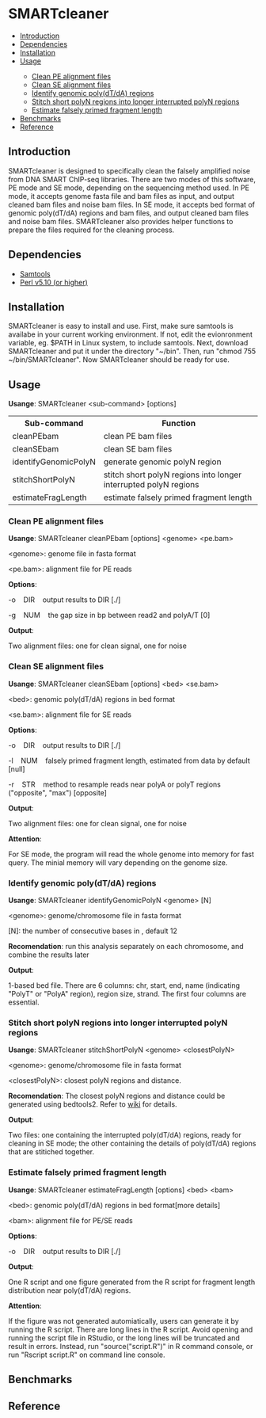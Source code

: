<h1>SMARTcleaner</h1>
<ul>
<li><a href="#Introduction">Introduction</a></li>
<li><a href="#Dependencies">Dependencies</a></li>
<li><a href="#Installation">Installation</a></li>
<li><a href="#Usage">Usage</a></li>
<ul>
<li><a href="#PE">Clean PE alignment files</a></li>
<li><a href="#SE">Clean SE alignment files</a></li>
<li><a href="#poly">Identify genomic poly(dT/dA) regions</a></li>
<li><a href="#stitch">Stitch short polyN regions into longer interrupted polyN regions</a></li>
<li><a href="#frag">Estimate falsely primed fragment length</a></li>
</ul>
<li><a href="#Benchmarks">Benchmarks</a></li>
<li><a href="#Reference">Reference</a></li>
</ul>

<h2><a name="Introduction">Introduction</a></h2>
<p>SMARTcleaner is designed to specifically clean the falsely amplified noise from DNA SMART ChIP-seq libraries. There are two modes of this software, PE mode and SE mode, depending on the sequencing method used. In PE mode, it accepts genome fasta file and bam files as input, and output cleaned bam files and noise bam files. In SE mode, it accepts bed format of genomic poly(dT/dA) regions and bam files, and output cleaned bam files and noise bam files. SMARTcleaner also provides helper functions to prepare the files required for the cleaning process.</p>

<h2><a name="Dependencies">Dependencies<a></h2>
<ul>
<li><a href="http://www.htslib.org/" target="_blank"> Samtools </a></li>
<li><a href="https://www.perl.org/" target="_blank"> Perl v5.10 (or higher) </a></li>
</ul>

<h2><a name="Installation">Installation</a></h2>
<p>SMARTcleaner is easy to install and use. First, make sure samtools is availabe in your current working environment. If not, edit the evionronment variable, eg. $PATH in Linux system, to include samtools. Next, download SMARTcleaner and put it under the directory "~/bin". Then, run "chmod 755 ~/bin/SMARTcleaner". Now SMARTcleaner should be ready for use.</p>

<h2><a name="Usage">Usage</a></h2>
<p><b>Usange</b>: SMARTcleaner &ltsub-command&gt [options]</p>
<table>
  <tr>
    <th>Sub-command</th>
    <th>Function</th>
  </tr>
  <tr>
    <td>cleanPEbam</td>
    <td>clean PE bam files</td>
  </tr>
  <tr>
    <td>cleanSEbam</td>
    <td>clean SE bam files</td>
  </tr>
  <tr>
    <td>identifyGenomicPolyN</td>
    <td>generate genomic polyN region</td>
  </tr>
  <tr>
    <td>stitchShortPolyN</td>
    <td>stitch short polyN regions into longer interrupted polyN regions</td>
  </tr>
  <tr>
    <td>estimateFragLength</td>
    <td>estimate falsely primed fragment length</td>
  </tr>
</table>

<h3><a name="PE">Clean PE alignment files</a></h3>
<p><b>Usange</b>: SMARTcleaner cleanPEbam [options] &ltgenome&gt &ltpe.bam&gt</p>
<p>&ltgenome&gt: genome file in fasta format</p>
<p>&ltpe.bam&gt: alignment file for PE reads</p>
<p><b>Options</b>:</p>
  <p>-o &nbsp&nbsp DIR &nbsp&nbsp output results to DIR [./]</p>
  <p>-g &nbsp&nbsp NUM &nbsp&nbsp the gap size in bp between read2 and polyA/T [0]</p>
<p><b>Output</b>:</p>
<p>Two alignment files: one for clean signal, one for noise</p>

<h3><a name="SE">Clean SE alignment files</a></h3>
<p><b>Usange</b>: SMARTcleaner cleanSEbam [options] &ltbed&gt &ltse.bam&gt</p>
<p>&ltbed&gt: genomic poly(dT/dA) regions in bed format</p>
<p>&ltse.bam&gt: alignment file for SE reads</p>
<p><b>Options</b>:</p>
  <p>-o &nbsp&nbsp DIR &nbsp&nbsp output results to DIR [./]</p>
  <p>-l &nbsp&nbsp NUM &nbsp&nbsp falsely primed fragment length, estimated from data by default [null]</p>
  <p>-r &nbsp&nbsp STR &nbsp&nbsp method to resample reads near polyA or polyT regions ("opposite", "max") [opposite]</p>
<p><b>Output</b>:</p>
<p>Two alignment files: one for clean signal, one for noise</p>
<p><b>Attention</b>:</p>
<p>For SE mode, the program will read the whole genome into memory for fast query. The minial memory will vary depending on the genome size.</p>

<h3><a name="poly">Identify genomic poly(dT/dA) regions</a></h3>
<p><b>Usange</b>: SMARTcleaner identifyGenomicPolyN &ltgenome&gt [N]</p>
<p>&ltgenome&gt: genome/chromosome file in fasta format</p>
<p>[N]: the number of consecutive bases in <fasta>, default 12</p>
<p><b>Recomendation</b>: run this analysis separately on each chromosome, and combine the results later<p>
<p><b>Output</b>:</p>
<p>1-based bed file. There are 6 columns: chr, start, end, name (indicating "PolyT" or "PolyA" region), region size, strand. The first four columns are essential.</p>

<h3><a name="stitch">Stitch short polyN regions into longer interrupted polyN regions</a></h3>
<p><b>Usange</b>: SMARTcleaner stitchShortPolyN &ltgenome&gt &ltclosestPolyN&gt</p>
<p>&ltgenome&gt: genome/chromosome file in fasta format</p>
<p>&ltclosestPolyN&gt: closest polyN regions and distance. </p>
<p><b>Recomendation</b>: The closest polyN regions and distance could be generated using bedtools2. Refer to <a href="">wiki</a> for details.<p>
<p><b>Output</b>:</p>
<p>Two files: one containing the interrupted poly(dT/dA) regions, ready for cleaning in SE mode; the other containing the details of poly(dT/dA) regions that are stitiched together.</p>

<h3><a name="frag">Estimate falsely primed fragment length</a></h3>
<p><b>Usange</b>: SMARTcleaner estimateFragLength [options] &ltbed&gt &ltbam&gt</p>
<p>&ltbed&gt: genomic poly(dT/dA) regions in bed format[more details]</p>
<p>&ltbam&gt: alignment file for PE/SE reads</p>
<p><b>Options</b>:</p>
  <p>-o &nbsp&nbsp DIR &nbsp&nbsp output results to DIR [./]</p>
<p><b>Output</b>:</p>
<p>One R script and one figure generated from the R script for fragment length distribution near poly(dT/dA) regions.</p>
<p><b>Attention</b>:</p>
<p>If the figure was not generated automiatically, users can generate it by running the R script. There are long lines in the R script. Avoid opening and running the script file in RStudio, or the long lines will be truncated and result in errors. Instead, run "source("script.R")" in R command console, or run "Rscript script.R" on command line console.</p>

<h2><a name="Benchmarks">Benchmarks</a></h2>

<h2><a name="Reference">Reference</a></h2>
